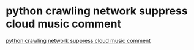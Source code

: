 # python crawling network suppress cloud music comment
[python crawling network suppress cloud music comment](https://aiwithcloud.com/2022/09/19/python_crawling_network_suppress_cloud_music_comment/)